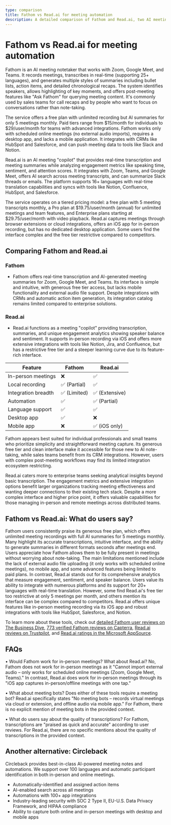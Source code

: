 ```yaml
---
type: comparison
title: Fathom vs Read.ai for meeting automation
description: A detailed comparison of Fathom and Read.ai, two AI meeting assistants, covering their features, pricing, integrations, and user feedback to help you choose the right meeting automation tool.
---
```


# Fathom vs Read.ai for meeting automation

Fathom is an AI meeting notetaker that works with Zoom, Google Meet, and Teams. It records meetings, transcribes in real-time (supporting 25+ languages), and generates multiple styles of summaries including bullet lists, action items, and detailed chronological recaps. The system identifies speakers, allows highlighting of key moments, and offers post-meeting features like "Ask Fathom" for querying meeting content. It's commonly used by sales teams for call recaps and by people who want to focus on conversations rather than note-taking.

The service offers a free plan with unlimited recording but AI summaries for only 5 meetings monthly. Paid tiers range from $15/month for individuals to $29/user/month for teams with advanced integrations. Fathom works only with scheduled online meetings (no external audio imports), requires a desktop app, and lacks a mobile application. It integrates with CRMs like HubSpot and Salesforce, and can push meeting data to tools like Slack and Notion.

Read.ai is an AI meeting "copilot" that provides real-time transcription and meeting summaries while analyzing engagement metrics like speaking time, sentiment, and attention scores. It integrates with Zoom, Teams, and Google Meet, offers AI search across meeting transcripts, and can summarize Slack threads or emails. The platform supports 16+ languages with real-time translation capabilities and syncs with tools like Notion, Confluence, HubSpot, and Salesforce.

The service operates on a tiered pricing model: a free plan with 5 meeting transcripts monthly, a Pro plan at $19.75/user/month (annual) for unlimited meetings and team features, and Enterprise plans starting at $29.75/user/month with video playback. Read.ai captures meetings through browser extensions or cloud integrations, offers an iOS app for in-person recording, but has no dedicated desktop application. Some users find the interface complex and the free tier restrictive compared to competitors.

## Comparing Fathom and Read.ai

### Fathom
* Fathom offers real-time transcription and AI-generated meeting summaries for Zoom, Google Meet, and Teams. Its interface is simple and intuitive, with generous free tier access, but lacks mobile functionality and external audio file support. Despite integrations with CRMs and automatic action item generation, its integration catalog remains limited compared to enterprise solutions.

### Read.ai
* Read.ai functions as a meeting "copilot" providing transcription, summaries, and unique engagement analytics showing speaker balance and sentiment. It supports in-person recording via iOS and offers more extensive integrations with tools like Notion, Jira, and Confluence, but has a restrictive free tier and a steeper learning curve due to its feature-rich interface.

| Feature | Fathom | Read.ai |
|---------|--------|---------|
| In-person meetings | ❌ | ✅ |
| Local recording | ✅ (Partial) | ✅ |
| Integration breadth | ✅ (Limited) | ✅ (Extensive) |
| Automation | ✅ | ✅ (Partial) |
| Language support | ✅ | ✅ |
| Desktop app | ✅ | ❌ |
| Mobile app | ❌ | ✅ (iOS only) |

Fathom appears best suited for individual professionals and small teams who prioritize simplicity and straightforward meeting capture. Its generous free tier and clean interface make it accessible for those new to AI note-taking, while sales teams benefit from its CRM integrations. However, users with complex post-meeting workflows may find its limited integration ecosystem restricting.

Read.ai caters more to enterprise teams seeking analytical insights beyond basic transcription. The engagement metrics and extensive integration options benefit larger organizations tracking meeting effectiveness and wanting deeper connections to their existing tech stack. Despite a more complex interface and higher price point, it offers valuable capabilities for those managing in-person and remote meetings across distributed teams.

## Fathom vs Read.ai: What do users say?

Fathom users consistently praise its generous free plan, which offers unlimited meeting recordings with full AI summaries for 5 meetings monthly. Many highlight its accurate transcriptions, intuitive interface, and the ability to generate summaries in different formats seconds after meetings end. Users appreciate how Fathom allows them to be fully present in meetings without worrying about note-taking. The main limitations mentioned include the lack of external audio file uploading (it only works with scheduled online meetings), no mobile app, and some advanced features being limited to paid plans. In contrast, Read.ai stands out for its comprehensive analytics that measure engagement, sentiment, and speaker balance. Users value its ability to integrate with numerous platforms and its support for 20+ languages with real-time translation. However, some find Read.ai's free tier too restrictive at only 5 meetings per month, and others mention its interface can be complex compared to competitors. Read.ai offers unique features like in-person meeting recording via its iOS app and robust integrations with tools like HubSpot, Salesforce, and Notion.

To learn more about these tools, check out [detailed Fathom user reviews on The Business Dive](https://thebusinessdive.com/fathom-review), [773 verified Fathom reviews on Capterra](https://www.capterra.com/p/276054/Fathom/reviews/), [Read.ai reviews on Trustpilot](https://www.trustpilot.com/review/read.ai), and [Read.ai ratings in the Microsoft AppSource](https://appsource.microsoft.com/en-us/product/office/WA200003896?tab=Reviews).

## FAQs 
• Would Fathom work for in-person meetings? What about Read.ai?
No, Fathom does not work for in-person meetings as it "Cannot import external audio – only works for scheduled online meetings (Zoom, Google Meet, Teams)." In contrast, Read.ai does work for in-person meetings through its "iOS app captures in-person/offline meetings with one tap."

• What about meeting bots? Does either of these tools require a meeting bot?
Read.ai specifically states "No meeting bots – records virtual meetings via cloud or extension, and offline audio via mobile app." For Fathom, there is no explicit mention of meeting bots in the provided context.

• What do users say about the quality of transcriptions?
For Fathom, transcriptions are "praised as quick and accurate" according to user reviews. For Read.ai, there are no specific mentions about the quality of transcriptions in the provided context.

## Another alternative: Circleback
Circleback provides best-in-class AI-powered meeting notes and automations. We support over 100 languages and automatic participant identification in both in-person and online meetings.
* Automatically-identified and assigned action items
* AI-enabled search across all meetings
* Automations with 100+ app integrations
* Industry-leading security with SOC 2 Type II, EU-U.S. Data Privacy Framework, and HIPAA compliance
* Ability to capture both online and in-person meetings with desktop and mobile apps